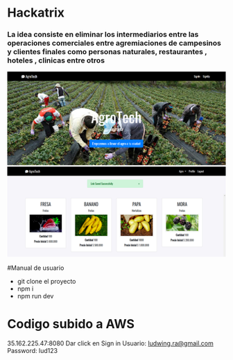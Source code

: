 # Hackatrix
### La idea consiste en eliminar los intermediarios entre las operaciones comerciales entre agremiaciones de campesinos y clientes finales como personas naturales, restaurantes , hoteles , clinicas entre otros
![](https://github.com/ramirovargas/Hackatrix/blob/master/doc/agrtech.png)
![](https://github.com/ramirovargas/Hackatrix/blob/master/doc/image.png)

#Manual de usuario
* git clone el proyecto
* npm i
* npm run dev

# Codigo subido a AWS 
35.162.225.47:8080
Dar click en Sign in
Usuario: ludwing.ra@gmail.com
Password: lud123



